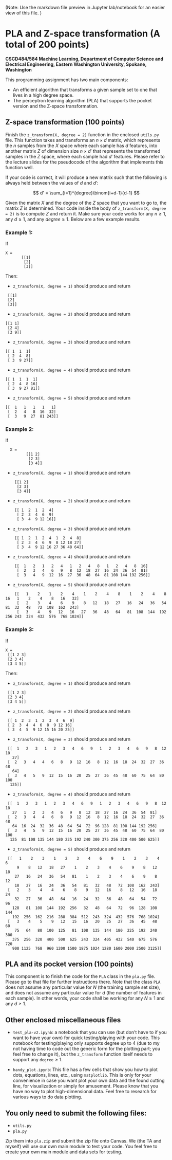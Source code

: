 (Note: Use the markdown file preview in Jupyter lab/notebook for an easier view of this file. )

# PLA and Z-space transformation  (A total of 200 points)
__CSCD484/584 Machine Learning, Department of Computer Science and Electrical Engineering, Eastern Washington University, Spokane, Washington__

This programming assignment has two main components: 

* An efficient algorithm that transforms a given sample set to one that lives in a high degree space. 
* The perceptron learning algorithm (PLA) that supports the pocket version and the Z-space transformation. 


## Z-space transformation (100 points)

Finish the `z_transform(X, degree = 2)` function in the enclosed `utils.py` file. 
This function takes and transforms an $n \times d$ matrix, which represents the $n$ samples from the $X$ space where each sample has $d$ features, into another matrix $Z$ of dimension size $n \times d'$ that represents the transformed samples in the $Z$ space, where each sample had $d'$ features. Please refer to the lecture slides for the pseudocode of the algorithm that implements this function well. 

If your code is correct, it will produce a new matrix such that the following is always held between the values of $d$ and $d'$:

$$
d' = \sum_{i=1}^{degree}\binom{i+d-1}{d-1}
$$

Given the matrix $X$ and the degree of the $Z$ space that you want to go to, the matrix $Z$ is determined. Your code inside the body of `z_transform(X, degree = 2)` is to compute $Z$ and return it. Make sure your code works for any $n\geq 1$, any $d\geq 1$, and any $degree \geq 1$. Below are a few example results. 


### Example 1: 
If
```
X =
       [[1]
        [2]
        [3]]
```

Then: 
- `z_transform(X, degree = 1)` should produce and return
```
 [[1]
 [2]
 [3]]
```
- `z_transform(X, degree = 2)` should produce and return
``` 
[[1 1]
 [2 4]
 [3 9]]
```
- `z_transform(X, degree = 3)` should produce and return
```
[[ 1  1  1]
 [ 2  4  8]
 [ 3  9 27]]
``` 
- `z_transform(X, degree = 4)` should produce and return
``` 
[[ 1  1  1  1]
 [ 2  4  8 16]
 [ 3  9 27 81]]
 ```
- `z_transform(X, degree = 5)` should produce and return
``` 
[[  1   1   1   1   1]
 [  2   4   8  16  32]
 [  3   9  27  81 243]]
```

### Example 2: 
If
```
  X =
         [[1 2]
          [2 3]
          [3 4]]
```

-  `z_transform(X, degree = 1)` should produce and return 

```
    [[1 2]
     [2 3]
     [3 4]]
```

- `z_transform(X, degree = 2)` should produce and return

```
    [[ 1  2  1  2  4]
     [ 2  3  4  6  9]
     [ 3  4  9 12 16]]
```

- `z_transform(X, degree = 3)` should produce and return 

```
    [[ 1  2  1  2  4  1  2  4  8]
     [ 2  3  4  6  9  8 12 18 27]
     [ 3  4  9 12 16 27 36 48 64]]
```
 
- `z_transform(X, degree = 4)` should produce and return 

```
    [[  1   2   1   2   4   1   2   4   8   1   2   4   8  16]
     [  2   3   4   6   9   8  12  18  27  16  24  36  54  81]
     [  3   4   9  12  16  27  36  48  64  81 108 144 192 256]]
```

- `z_transform(X, degree = 5)` should produce and return

```
    [[   1    2    1    2    4    1    2    4    8    1    2    4    8   16   1    2    4    8   16   32]
     [   2    3    4    6    9    8   12   18   27   16   24   36   54   81  32   48   72  108  162  243]
     [   3    4    9   12   16   27   36   48   64   81  108  144  192  256 243  324  432  576  768 1024]]
```


### Example 3: 
If
```
X =
 [[1 2 3]
 [2 3 4]
 [3 4 5]]
```
Then: 

- `z_transform(X, degree = 1)` should produce and return
```
 [[1 2 3]
 [2 3 4]
 [3 4 5]]
 ```
- `z_transform(X, degree = 2)` should produce and return
```
 [[ 1  2  3  1  2  3  4  6  9]
 [ 2  3  4  4  6  8  9 12 16]
 [ 3  4  5  9 12 15 16 20 25]]
 ```
- `z_transform(X, degree = 3)` should produce and return
```
 [[  1   2   3   1   2   3   4   6   9   1   2   3   4   6   9   8  12  18
   27]
 [  2   3   4   4   6   8   9  12  16   8  12  16  18  24  32  27  36  48
   64]
 [  3   4   5   9  12  15  16  20  25  27  36  45  48  60  75  64  80 100
  125]]
  ```
- `z_transform(X, degree = 4)` should produce and return
```
 [[  1   2   3   1   2   3   4   6   9   1   2   3   4   6   9   8  12  18
   27   1   2   3   4   6   9   8  12  18  27  16  24  36  54  81]
 [  2   3   4   4   6   8   9  12  16   8  12  16  18  24  32  27  36  48
   64  16  24  32  36  48  64  54  72  96 128  81 108 144 192 256]
 [  3   4   5   9  12  15  16  20  25  27  36  45  48  60  75  64  80 100
  125  81 108 135 144 180 225 192 240 300 375 256 320 400 500 625]]
  ```
- `z_transform(X, degree = 5)` should produce and return
```
 [[   1    2    3    1    2    3    4    6    9    1    2    3    4    6
     9    8   12   18   27    1    2    3    4    6    9    8   12   18
    27   16   24   36   54   81    1    2    3    4    6    9    8   12
    18   27   16   24   36   54   81   32   48   72  108  162  243]
 [   2    3    4    4    6    8    9   12   16    8   12   16   18   24
    32   27   36   48   64   16   24   32   36   48   64   54   72   96
   128   81  108  144  192  256   32   48   64   72   96  128  108  144
   192  256  162  216  288  384  512  243  324  432  576  768 1024]
 [   3    4    5    9   12   15   16   20   25   27   36   45   48   60
    75   64   80  100  125   81  108  135  144  180  225  192  240  300
   375  256  320  400  500  625  243  324  405  432  540  675  576  720
   900 1125  768  960 1200 1500 1875 1024 1280 1600 2000 2500 3125]]
   ```



## PLA and its pocket version (100 points)

This component is to finish the code for the `PLA` class in the `pla.py` file. Please go to that file for further instructions there. 
Note that the class `PLA` does not assume any particular value for $N$ (the training sample set size), and does not assume any particular value for $d$ (the number of features in each sample). In other words, your code shall be working for any $N\geq 1$ and any $d\geq 1$. 



## Other enclosed miscellaneous files

* `test_pla-v2.ipynb`: a notebook that you can use (but don't have to if you want to have your own) for quick testing/playing with your code. This notebook for testing/playing only supports degree up to 4 (due to my not having time to code out the generic form for the plotting part; you feel free to change it), but the `z_transform` function itself needs to support any `degree`$\geq1$. 

* `handy_plot.ipynb`: This file has a few cells that show you how to plot dots, equations, lines, etc., using ``matplotlib``. This is only for your convenience in case you want plot your own data and the found cutting line, for visualization or simply for amusement. Please know that you have no way to plot high-dimensional data. Feel free to research for various ways to do data plotting. 


## You only need to submit the following files: 

* `utils.py`
* `pla.py`

Zip them into `pla.zip` and submit the zip file onto Canvas. 
We (the TA and myself) will use our own main module to test your code. 
You feel free to create your own main module and data sets for testing. 
